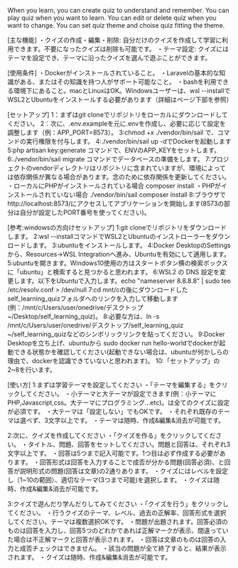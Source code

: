 When you learn, you can create quiz to understand and remember.
You can play quiz when you want to learn.
You can edit or delete quiz when you want to change.
You can set quiz theme and choise quiz fitting the theme.

[主な機能]
・クイズの作成・編集・削除: 自分だけのクイズを作成して学習に利用できます。不要になったクイズは削除も可能です。
・テーマ設定: クイズにはテーマを設定でき、テーマに沿ったクイズを選んで遊ぶことができます。

[使用条件]
・Dockerがインストールされていること。
・Laravelの基本的な知識がある、またはその知識を持つ人がサポート可能なこと。
・bashを利用できる環境下にあること。macとLinuxはOK。Windowsユーザーは、wsl --installでWSL2とUbuntuをインストールする必要があります（詳細はページ下部を参照）


[セットアップ]
1：まずはgit cloneでリポジトリをローカルにダウンロードしてください。
2：次に、.env.exampleを元に.envを作成し、必要に応じて設定を調整します（例：APP_PORT=8573）。
3:chmod +x ./vendor/bin/sail で、コマンドの実行権限を付与します。
4:./vendor/bin/sail up -dでDockerを起動します
5:php artisan key:generate コマンドで、ENVのAPP_KEYをセットします。
6:./vendor/bin/sail migrate コマンドでデータベースの準備をします。
7:プロジェクトのvendorディレクトリはリポジトリに含まれていますが、環境によっては依存関係が異なる場合があります。念のために依存関係を更新してください。
・ローカルにPHPがインストールされている場合
composer install
・PHPがインストールされていない場合
./vendor/bin/sail composer install
8:ブラウザでhttp://localhost:8573/にアクセスしてアプリケーションを開始します(8573の部分は自分が設定したPORT番号を使ってください)。


[参考:windowsの方向けセットアップ]
1:git cloneでリポジトリをダウンロードします。
2:wsl --installコマンドでWSL2とUbuntuのインストローラーをダウンロードします。
3:ubuntuをインストールします。
4:Docker DesktopのSettingsから、Resources→WSL Integrationへ進み、Ubuntuを有効にして適用します。
5:ubuntuを開きます。Windows10使用の方はスタートボタン横の検索ボックスに「ubuntu」と検索すると見つかると思われます。
6:WSL2 の DNS 設定を変更します。以下をUbuntuで入力します。echo "nameserver 8.8.8.8" | sudo tee /etc/resolv.conf > /dev/null
7:cd mnt/cの後にダウンロードしたself_learning_quizフォルダへのリンクを入力して移動します(例：/mnt/c/Users/user/onedrive/デスクトップ ~/Desktop/self_learning_quiz)。
8:必要な方は、ln -s /mnt/c/Users/user/onedrive/デスクトップ/self_learning_quiz ~/self_learning_quizなどのシンボリックリンクを貼ってください。
9:Docker Desktopを立ち上げ、ubuntuから sudo docker run hello-worldでdockerが起動できる状態かを確認してください(起動できない場合は、ubuntuが何かしらの理由で、dockerを認識できていないと思われます)。
10:「セットアップ」の2~8を行います。



[使い方]
1:まずは学習テーマを設定してください
・「テーマを編集する」をクリックしてください。
・小テーマと大テーマが設定できます(例：小テーマにPHP,Javascript,css。大テーマにプログラミング…etc)。は全てのクイズに設定が必須です。
・大テーマは「設定しない」でもOKです。
・それぞれ既存のテーマは選べず、3文字以上です。
・テーマは随時、作成&編集&消去が可能です。

2:次に、クイズを作成してください
・「クイズを作る」をクリックしてください。
・タイトル、問題、回答をセットしてください。問題と回答は、それぞれ3文字以上です。
・回答は5つまで記入可能です。1つ目は必ず作成する必要があります。
・回答形式は回答を入力することで成否が分かる問題(回答必須)、と回答が説明形式の問題(回答は文章)の2通りあります。
・クイズにはレベルを設定し（1~10の範囲）、適切なテーマ(3つまで可能)を選択します。
・クイズは随時、作成&編集&消去が可能です。

3:クイズで遊んだり学んだりしてみてください
・「クイズを行う」をクリックしてください。
・行うクイズのテーマ、レベル、過去の正解率、回答形式を選択してください。テーマは複数選択OKです。
・問題が出題されます。回答必須のものは回答を入力し、回答5つのどれかであれば正解マークが表示、間違っていた場合は不正解マークと回答が表示されます。
・回答は文章のものは回答の入力と成否チェックはできません。
・該当の問題が全て終了すると、結果が表示されます。
・クイズは随時、作成&編集&消去が可能です。
